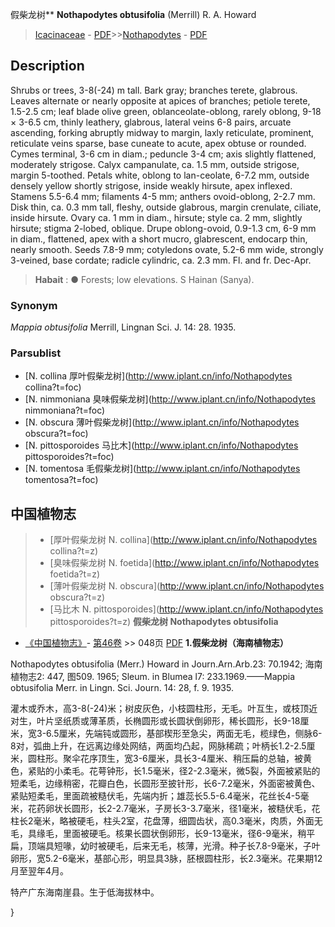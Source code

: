 假柴龙树** **Nothapodytes obtusifolia** (Merrill) R. A. Howard

> [Icacinaceae](http://www.iplant.cn/info/Icacinaceae?t=foc) - [PDF](http://www.iplant.cn/foc/pdf/Icacinaceae.pdf)>>[Nothapodytes](http://www.iplant.cn/info/Nothapodytes?t=foc) - [PDF](http://www.iplant.cn/foc/pdf/Nothapodytes.pdf)

## Description

Shrubs or trees, 3-8(-24) m tall. Bark gray; branches terete, glabrous. Leaves alternate or nearly opposite at apices of branches; petiole terete, 1.5-2.5 cm; leaf blade olive green, oblanceolate-oblong, rarely oblong, 9-18 × 3-6.5 cm, thinly leathery, glabrous, lateral veins 6-8 pairs, arcuate ascending, forking abruptly midway to margin, laxly reticulate, prominent, reticulate veins sparse, base cuneate to acute, apex obtuse or rounded. Cymes terminal, 3-6 cm in diam.; peduncle 3-4 cm; axis slightly flattened, moderately strigose. Calyx campanulate, ca. 1.5 mm, outside strigose, margin 5-toothed. Petals white, oblong to lan-ceolate, 6-7.2 mm, outside densely yellow shortly strigose, inside weakly hirsute, apex inflexed. Stamens 5.5-6.4 mm; filaments 4-5 mm; anthers ovoid-oblong, 2-2.7 mm. Disk thin, ca. 0.3 mm tall, fleshy, outside glabrous, margin crenulate, ciliate, inside hirsute. Ovary ca. 1 mm in diam., hirsute; style ca. 2 mm, slightly hirsute; stigma 2-lobed, oblique. Drupe oblong-ovoid, 0.9-1.3 cm, 6-9 mm in diam., flattened, apex with a short mucro, glabrescent, endocarp thin, nearly smooth. Seeds 7.8-9 mm; cotyledons ovate, 5.2-6 mm wide, strongly 3-veined, base cordate; radicle cylindric, ca. 2.3 mm. Fl. and fr. Dec-Apr.
> **Habait** : 
>●  Forests; low elevations. S Hainan (Sanya).

### Synonym
*Mappia obtusifolia* Merrill, Lingnan Sci. J. 14: 28. 1935.

### Parsublist

* [N.  collina  厚叶假柴龙树](http://www.iplant.cn/info/Nothapodytes collina?t=foc)
* [N.  nimmoniana  臭味假柴龙树](http://www.iplant.cn/info/Nothapodytes nimmoniana?t=foc)
* [N.  obscura  薄叶假柴龙树](http://www.iplant.cn/info/Nothapodytes obscura?t=foc)
* [N.  pittosporoides  马比木](http://www.iplant.cn/info/Nothapodytes pittosporoides?t=foc)
* [N.  tomentosa  毛假柴龙树](http://www.iplant.cn/info/Nothapodytes tomentosa?t=foc)
## 中国植物志

> * [厚叶假柴龙树  N.  collina](http://www.iplant.cn/info/Nothapodytes collina?t=z)
> * [臭味假柴龙树  N.  foetida](http://www.iplant.cn/info/Nothapodytes foetida?t=z)
> * [薄叶假柴龙树  N.  obscura](http://www.iplant.cn/info/Nothapodytes obscura?t=z)
> * [马比木  N.  pittosporoides](http://www.iplant.cn/info/Nothapodytes pittosporoides?t=z)
**假柴龙树 Nothapodytes obtusifolia**

* [《中国植物志》](http://www.iplant.cn/frps)- [第46卷](http://www.iplant.cn/frps/vol/46) >> 048页 [PDF](http://www.iplant.cn/frps/pdf/46/048.PDF)
**1.假柴龙树（海南植物志）**

Nothapodytes obtusifolia (Merr.) Howard in Journ.Arn.Arb.23: 70.1942; 海南植物志2: 447, 图509. 1965; Sleum. in Blumea l7: 233.1969.——Mappia obtusifolia Merr. in Lingn. Sci. Journ. 14: 28, f. 9. 1935.

灌木或乔木，高3-8(-24)米；树皮灰色，小枝圆柱形，无毛。叶互生，或枝顶近对生，叶片坚纸质或薄革质，长椭圆形或长圆状倒卵形，稀长圆形，长9-18厘米，宽3-6.5厘米，先端钝或圆形，基部楔形至急尖，两面无毛，榄绿色，侧脉6-8对，弧曲上升，在远离边缘处网结，两面均凸起，网脉稀疏；叶柄长1.2-2.5厘米，圆柱形。聚伞花序顶生，宽3-6厘米，具长3-4厘米、稍压扁的总轴，被黄色，紧贴的小柔毛。花萼钟形，长1.5毫米，径2-2.3毫米，微5裂，外面被紧贴的短柔毛，边缘稍密，花瓣白色，长圆形至披针形，长6-7.2毫米，外面密被黄色、紧贴短柔毛，里面疏被糙伏毛，先端内折；雄蕊长5.5-6.4毫米，花丝长4-5毫米，花药卵状长圆形，长2-2.7毫米，子房长3-3.7毫米，径1毫米，被糙伏毛，花柱长2毫米，略被硬毛，柱头2室，花盘薄，细圆齿状，高0.3毫米，肉质，外面无毛，具缘毛，里面被硬毛。核果长圆状倒卵形，长9-13毫米，径6-9毫米，稍平扁，顶端具短喙，幼时被硬毛，后来无毛，核薄，光滑。种子长7.8-9毫米，子叶卵形，宽5.2-6毫米，基部心形，明显具3脉，胚根圆柱形，长2.3毫米。花果期12月至翌年4月。

特产广东海南崖县。生于低海拔林中。

}